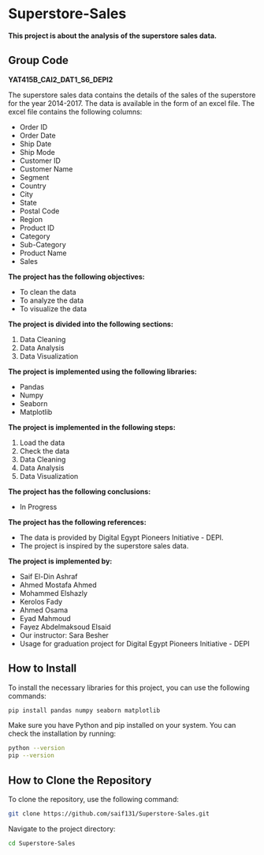 # Superstore-Sales
**This project is about the analysis of the superstore sales data.** 
## Group Code
**YAT415B_CAI2_DAT1_S6_DEPI2**

The superstore sales data contains the details of the sales of the superstore for the year 2014-2017. The data is available in the form of an excel file. The excel file contains the following columns:
- Order ID
- Order Date
- Ship Date
- Ship Mode
- Customer ID
- Customer Name
- Segment
- Country
- City
- State
- Postal Code
- Region
- Product ID
- Category
- Sub-Category
- Product Name
- Sales

**The project has the following objectives:**
- To clean the data
- To analyze the data
- To visualize the data

**The project is divided into the following sections:**
1. Data Cleaning
2. Data Analysis
3. Data Visualization

**The project is implemented using the following libraries:**
- Pandas
- Numpy
- Seaborn
- Matplotlib

**The project is implemented in the following steps:**
1. Load the data
2. Check the data
3. Data Cleaning
4. Data Analysis
5. Data Visualization

**The project has the following conclusions:**
- In Progress

**The project has the following references:**
- The data is provided by Digital Egypt Pioneers Initiative - DEPI.
- The project is inspired by the superstore sales data.

**The project is implemented by:**
- Saif El-Din Ashraf
- Ahmed Mostafa Ahmed
- Mohammed Elshazly
- Kerolos Fady
- Ahmed Osama
- Eyad Mahmoud
- Fayez Abdelmaksoud Elsaid
- Our instructor: Sara Besher
- Usage for graduation project for Digital Egypt Pioneers Initiative - DEPI

## How to Install

To install the necessary libraries for this project, you can use the following commands:

```bash
pip install pandas numpy seaborn matplotlib
```

Make sure you have Python and pip installed on your system. You can check the installation by running:

```bash
python --version
pip --version
```

## How to Clone the Repository

To clone the repository, use the following command:

```bash
git clone https://github.com/saif131/Superstore-Sales.git
```

Navigate to the project directory:

```bash
cd Superstore-Sales
```
